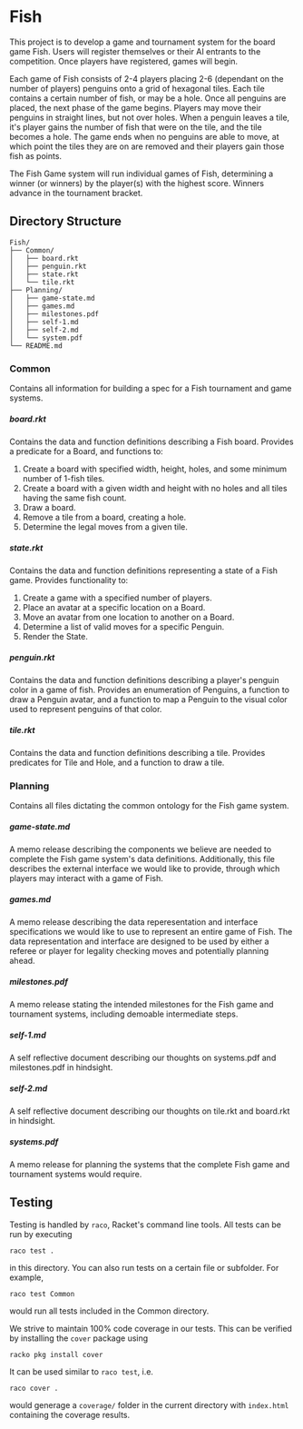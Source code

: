 # Fish
This project is to develop a game and tournament system for the board game Fish. Users will register themselves or their AI entrants to the competition. Once players have registered, games will begin.

Each game of Fish consists of 2-4 players placing 2-6 (dependant on the number of players) penguins onto a grid of hexagonal tiles. Each tile contains a certain number of fish, or may be a hole. Once all penguins are placed, the next phase of the game begins. Players may move their penguins in straight lines, but not over holes. When a penguin leaves a tile, it's player gains the number of fish that were on the tile, and the tile becomes a hole. The game ends when no penguins are able to move, at which point the tiles they are on are removed and their players gain those fish as points.

The Fish Game system will run individual games of Fish, determining a winner (or winners) by the player(s) with the highest score. Winners advance in the tournament bracket.

## Directory Structure
```
Fish/
├── Common/
│   ├── board.rkt
│   ├── penguin.rkt
│   ├── state.rkt
│   └── tile.rkt
├── Planning/
│   ├── game-state.md
│   ├── games.md
│   ├── milestones.pdf
│   ├── self-1.md
│   ├── self-2.md
│   └── system.pdf
└── README.md
```

### Common
Contains all information for building a spec for a Fish tournament and game systems.

##### board.rkt
Contains the data and function definitions describing a Fish board.
Provides a predicate for a Board, and functions to:
 1. Create a board with specified width, height, holes, and some minimum number of 1-fish tiles.
 2. Create a board with a given width and height with no holes and all tiles having the same fish count.
 3. Draw a board.
 4. Remove a tile from a board, creating a hole.
 5. Determine the legal moves from a given tile.
 
##### state.rkt
Contains the data and function definitions representing a state of a Fish game.
Provides functionality to:
 1. Create a game with a specified number of players.
 2. Place an avatar at a specific location on a Board.
 3. Move an avatar from one location to another on a Board.
 4. Determine a list of valid moves for a specific Penguin.
 5. Render the State.

##### penguin.rkt
Contains the data and function definitions describing a player's penguin color in a game of fish.
Provides an enumeration of Penguins, a function to draw a Penguin avatar, and a function to map a Penguin to the visual color used to represent penguins of that color.

##### tile.rkt
Contains the data and function definitions describing a tile.
Provides predicates for Tile and Hole, and a function to draw a tile.

### Planning
Contains all files dictating the common ontology for the Fish game system.

##### game-state.md
A memo release describing the components we believe are needed to complete the Fish game system's data definitions. Additionally, this file describes the external interface we would like to provide, through which players may interact with a game of Fish.

##### games.md
A memo release describing the data reperesentation and interface specifications we would like to use to represent an entire game of Fish. The data representation and interface are designed to be used by either a referee or player for legality checking moves and potentially planning ahead.

##### milestones.pdf
A memo release stating the intended milestones for the Fish game and tournament systems, including demoable intermediate steps.

##### self-1.md
A self reflective document describing our thoughts on systems.pdf and milestones.pdf in hindsight.

##### self-2.md
A self reflective document describing our thoughts on tile.rkt and board.rkt in hindsight.

##### systems.pdf
A memo release for planning the systems that the complete Fish game and tournament systems would require.

## Testing

Testing is handled by `raco`, Racket's command line tools. All tests can be run by executing
```
raco test .
```
in this directory. You can also run tests on a certain file or subfolder. For example,
```
raco test Common
```
would run all tests included in the Common directory.

We strive to maintain 100% code coverage in our tests. This can be verified by installing the `cover` package using
```
racko pkg install cover
```
It can be used similar to `raco test`, i.e.
```
raco cover .
```
would generage a `coverage/` folder in the current directory with `index.html` containing the coverage results.

